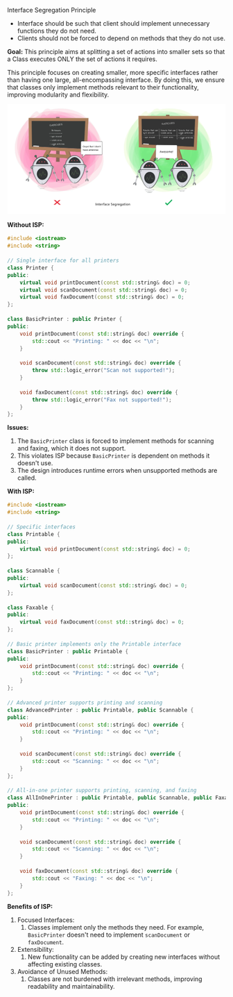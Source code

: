 Interface Segregation Principle

- Interface should be such that client should implement unnecessary functions they do not need.
- Clients should not be forced to depend on methods that they do not use.

**Goal:** This principle aims at splitting a set of actions into smaller sets so that a Class executes ONLY the set of actions it requires.

This principle focuses on creating smaller, more specific interfaces rather than having one large, all-encompassing interface. By doing this, we ensure that classes only implement methods relevant to their functionality, improving modularity and flexibility.

![alt text](./resources/isp.png)

**Without ISP:**
```c++
#include <iostream>
#include <string>

// Single interface for all printers
class Printer {
public:
    virtual void printDocument(const std::string& doc) = 0;
    virtual void scanDocument(const std::string& doc) = 0;
    virtual void faxDocument(const std::string& doc) = 0;
};

class BasicPrinter : public Printer {
public:
    void printDocument(const std::string& doc) override {
        std::cout << "Printing: " << doc << "\n";
    }

    void scanDocument(const std::string& doc) override {
        throw std::logic_error("Scan not supported!");
    }

    void faxDocument(const std::string& doc) override {
        throw std::logic_error("Fax not supported!");
    }
};
```

**Issues:**
1. The `BasicPrinter` class is forced to implement methods for scanning and faxing, which it does not support.
2. This violates ISP because `BasicPrinter` is dependent on methods it doesn't use.
3. The design introduces runtime errors when unsupported methods are called.


**With ISP:**
```c++
#include <iostream>
#include <string>

// Specific interfaces
class Printable {
public:
    virtual void printDocument(const std::string& doc) = 0;
};

class Scannable {
public:
    virtual void scanDocument(const std::string& doc) = 0;
};

class Faxable {
public:
    virtual void faxDocument(const std::string& doc) = 0;
};

// Basic printer implements only the Printable interface
class BasicPrinter : public Printable {
public:
    void printDocument(const std::string& doc) override {
        std::cout << "Printing: " << doc << "\n";
    }
};

// Advanced printer supports printing and scanning
class AdvancedPrinter : public Printable, public Scannable {
public:
    void printDocument(const std::string& doc) override {
        std::cout << "Printing: " << doc << "\n";
    }

    void scanDocument(const std::string& doc) override {
        std::cout << "Scanning: " << doc << "\n";
    }
};

// All-in-one printer supports printing, scanning, and faxing
class AllInOnePrinter : public Printable, public Scannable, public Faxable {
public:
    void printDocument(const std::string& doc) override {
        std::cout << "Printing: " << doc << "\n";
    }

    void scanDocument(const std::string& doc) override {
        std::cout << "Scanning: " << doc << "\n";
    }

    void faxDocument(const std::string& doc) override {
        std::cout << "Faxing: " << doc << "\n";
    }
};
```

**Benefits of ISP:**
1. Focused Interfaces:
   1. Classes implement only the methods they need. For example, `BasicPrinter` doesn't need to implement `scanDocument` or `faxDocument`.
2. Extensibility:
   1. New functionality can be added by creating new interfaces without affecting existing classes.
3. Avoidance of Unused Methods:
   1. Classes are not burdened with irrelevant methods, improving readability and maintainability.